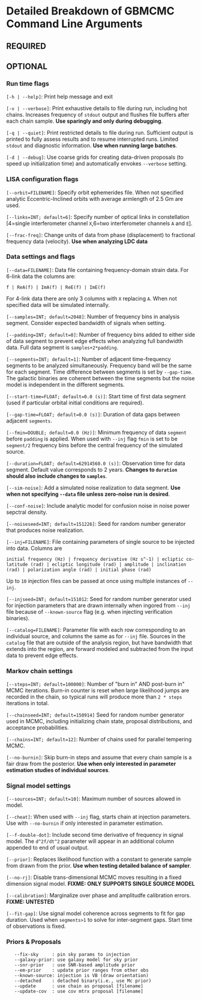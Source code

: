 # Detailed Breakdown of GBMCMC Command Line Arguments

## REQUIRED

## OPTIONAL

### Run time flags 
`[-h | --help]`: Print help message and exit

`[-v | --verbose]`: Print exhaustive details to file during run, including hot chains. Increases frequency of `stdout` output and flushes file buffers after each chain sample. **Use sparingly and only during debugging**. 

`[-q | --quiet]`: Print restricted details to file during run. Sufficient output is printed to fully assess results and to resume interrupted runs. Limited `stdout` and diagnostic information. **Use when running large batches**.

`[-d | --debug]`: Use coarse grids for creating data-driven proposals (to speed up initialization time) and automatically envokes `--verbose` setting.

### LISA configuration flags

`[--orbit=FILENAME]`: Specify orbit ephemerides file. When not specified analytic Eccentric-Inclined orbits with average armlength of 2.5 Gm are used. 

`[--links=INT; default=6]`: Specify number of optical links in constellation [4=single interferometer channel `X`,6=two interferometer channels `A` and `E`].   

`[--frac-freq]`: Change units of data from phase (displacement) to fractional frequency data (velocity). **Use when analyzing LDC data**   

### Data settings and flags
`[--data=FILENAME]`: Data file containing frequency-domain strain data. For 6-link data the columns are:

    f | ReA(f) | ImA(f) | ReE(f) | ImE(f)

For 4-link data there are only 3 columns with `X` replacing `A`. When not specified data will be simulated internally.

`[--samples=INT; default=2048]`: Number of frequency bins in analysis segment. Consider expected bandwidth of signals when setting.    

`[--padding=INT; default=0]`: Number of frequency bins added to either side of data segment to prevent edge effects when analyzing full bandwidth data. Full data segment is `samples+2*padding`.
       
`[--segments=INT; default=1]`: Number of adjacent time-frequency segments to be analyzed simultaneously. Frequency band will be the same for each segment. Time difference between segments is set by `--gap-time`. The galactic binaries are coherent between the time segments but the noise model is independent in the different segments.         

`[--start-time=FLOAT; default=0.0 (s)]`: Start time of first data segment (used if particular orbital initial conditions are required).

`[--gap-time=FLOAT; default=0.0 (s)]`: Duration of data gaps between adjacent `segments`.

`[--fmin=DOUBLE; default=0.0 (Hz)]`: Minimum frequency of data `segment` before `padding` is applied. When used with `--inj` flag `fmin` is set to be `segment/2` frequency bins before the central frequency of the simulated source.

`[--duration=FLOAT; default=62914560.0 (s)]`: Observation time for data segment. Default value corresponds to 2 years. **Changes to `duration` should also include changes to `samples`**.

`[--sim-noise]`: Add a simulated noise realization to data segment. **Use when not specifying `--data` file unless zero-noise run is desired**.

`[--conf-noise]`: Include analytic model for confusion noise in noise power sepctral density.
 
`[--noiseseed=INT; default=151226]`: Seed for random number generator that produces noise realization.                  
  
`[--inj=FILENAME]`: File containing parameters of single source to be injected into data. Columns are
 
    initial frequency (Hz) | frequency derivative (Hz s^-1) | ecliptic co-latitude (rad) | ecliptic longitude (rad) | amplitude | inclination (rad) | polarization angle (rad) | initial phase (rad)
    
Up to `10` injection files can be passed at once using multiple instances of `--inj`.

`[--injseed=INT; default=151012`: Seed for random number generator used for injection parameters that are drawn internally when ingored from `--inj` file because of `--known-source` flag (e.g. when injecting verification binaries).       

`[--catalog=FILENAME]`: Parameter file with each row corresponding to an individual source, and columns the same as for `--inj` file.  Sources in the `catalog` file that are outside of the analysis region, but have bandwidth that extends into the region, are forward modeled and subtracted from the input data to prevent edge effects.                

### Markov chain settings 
`[--steps=INT; default=100000]`: Number of "burn in" AND post-burn in" MCMC iterations.  Burn-in counter is reset when large likelihood jumps are recorded in the chain, so typical runs will produce more than `2 * steps` iterations in total.       

`[--chainseed=INT; default=150914]` Seed for random number generator used in MCMC, including initializing chain state, proposal distributions, and acceptance probabilities.     

`[--chains=INT; default=12]`: Number of chains used for parallel tempering MCMC.

`[--no-burnin]`: Skip burn-in steps and assume that every chain sample is a fair draw from the posterior. **Use when only interested in parameter estimation studies of individual sources**.                  

### Signal model settings

`[--sources=INT; default=10]`: Maximum number of sources allowed in model.        

`[--cheat]`: When used with `--inj` flag, starts chain at injection parameters.  Use with `--no-burnin` if only interested in parameter estimation. 
       
`[--f-double-dot]`: Include second time derivative of frequency in signal model.  The `d^2f/dt^2` parameter will appear in an additional column appended to end of usual output.      

`[--prior]`: Replaces likelihood function with a constant to generate sample from drawn from the prior. **Use when testing detailed balance of sampler**.                   

`[--no-rj]`: Disable trans-dimensional MCMC moves resulting in a fixed dimension signal model. **FIXME: ONLY SUPPORTS SINGLE SOURCE MODEL**                
       
`[--calibration]`: Marginalize over phase and amplitudfe calibration errors. **FIXME: UNTESTED** 

`[--fit-gap]`: Use signal model coherence across segments to fit for gap duration.  Used when `segments>1` to solve for inter-segment gaps. Start time of observations is fixed. 

### Priors & Proposals
       --fix-sky     : pin sky params to injection         
       --galaxy-prior: use galaxy model for sky prior      
       --snr-prior   : use SNR-based amplitude prior       
       --em-prior    : update prior ranges from other obs  
       --known-source: injection is VB (draw orientation)  
       --detached    : detached binary(i.e., use Mc prior) 
       --update      : use chain as proposal [filename]    
       --update-cov  : use cov mtrx proposal [filename]    
